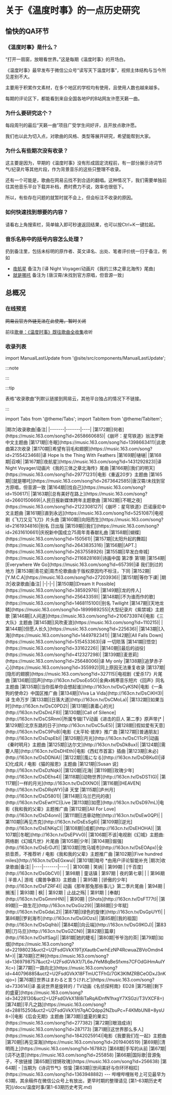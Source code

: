 

# 关于《温度时事》的一点历史研究

## 愉快的QA环节

### 《温度时事》是什么？

“打开一扇窗，放眼看世界。”这是每期《温度时事》的开场白。

《温度时事》最早发布于微信公众号“读写天下温度时事”，视频主体结构与当今所见差别不大。

主要用于积累作文素材，在多个地区的学校均有使用，且使用人数也越来越多。

每期的评论区下，都能看到来自全国各地IP的B站网友许愿天籁一曲。

### 为什么要研究这个？

每段周刊的最后“天籁一曲”项目广受学生间好评，且开放点歌许愿。

我们也以此为切入点，对歌曲的风格、类型等展开研究，希望能帮到大家。

### 为什么有些期次没有收录？

这主要是因为，早期的《温度时事》没有形成固定流程前，有一部分展示诗词节气/纪录片等其他片段，作为背景音乐的这些只整理不收录。

还有一个可能是，歌曲在网易云找不到合适的翻唱。这种情况下，我们需要单独前往其他音乐平台下载并补档，费时费力不说，效率也很低下。

所以，有些存在问题的就暂时就不会上，但会标注不收录的原因。

### 如何快速找到想要的内容？

请看右上角搜索栏，简单输入即可秒速返回结果，也可以按Ctrl+K一键拉起。

### 音乐名称中的括号内容怎么处理？

扔到备注里，包括未标明的原作者、英文译名、出处、笔者评价统一归于备注，例如 
- [夜航星](https://music.163.com/song?id=1431292823) 备注为 ⌈译 Night Voyager/动画片《我的三体之章北海传》尾曲⌋ 
- [就是哪吒](https://music.163.com/song?id=2673642585) 备注为 ⌈唐汉霄/未找到官方原唱，但音源一致⌋

## 总概况

### 在线预览

~~网易云官方外链无法在此使用，暂时关闭~~

前往[歌单：《温度时事》既往歌曲全收集](https://music.163.com/#/playlist?id=13336455176)收听

### 收录列表

<!-- 推送新数据后记得补充更新时间 -->

import ManualLastUpdate from '@site/src/components/ManualLastUpdate';

:::note 

<ManualLastUpdate time="2025-04-09T16:40:18+08:00" />

:::

:::tip

表格“收录歌曲”列默认链接到网易云，其他平台独占的情况下不链接。

:::

import Tabs from '@theme/Tabs';
import TabItem from '@theme/TabItem';

<!-- 表格务必不要忘记贴import，否则mdx必报错 -->

<Tabs>
  <TabItem value="最新💡151-168期" label="最新💡151-168期" default>
|期次|收录歌曲|备注|
|-------|-------|----|
|第172期|[何者](https://music.163.com/song?id=2658660685)|《崩坏：星穹铁道》翁法罗斯中文主题曲
|第171期|[冬眠](https://music.163.com/song?id=1398663411)|此歌曲第2次收录
|第170期|[希望有羽毛和翅膀](https://music.163.com/song?id=2155423468)|译 Hope Is the Thing With Feathers
|第169期|嗵嗵|
|第168期|召唤|
|第167期|[夜航星](https://music.163.com/song?id=1431292823)|译 Night Voyager/动画片《我的三体之章北海传》尾曲
|第166期|[我们的明天](https://music.163.com/song?id=29771231)|电影《重返20岁》主题曲
|第165期|[就是哪吒](https://music.163.com/song?id=2673642585)|唐汉霄/未找到官方原唱，但音源一致
|第164期|[找自己](https://music.163.com/song?id=150617)|
|第163期|[总有美好在路上](https://music.163.com/song?id=2660150669)|人民日报新媒体跨年主题歌曲
|第162期|[不眠之夜](https://music.163.com/song?id=2122308127)|《崩坏：星穹铁道》匹诺康尼中文主题曲
|第161期|[直到永远](https://music.163.com/song?id=5251087)|电视剧《飞刀又见飞刀》片头曲
|第160期|[向阳而生](https://music.163.com/song?id=2161934816)|别名 日出版
|第159期|[我们](https://music.163.com/song?id=2631610661)|庆祝新中国成立75周年青春献礼曲
|第158期|[蝴蝶](https://music.163.com/song?id=150561)|
|第157期|[太阳升起的舞蹈](https://music.163.com/song?id=2643835316)
|第156期|[APT.](https://music.163.com/song?id=2637558926)
|第155期|[早发白帝城](https://music.163.com/song?id=2116828169)|诗画中国 第2季 第1期
|第154期|[Everywhere We Go](https://music.163.com/song?id=65739)|译 我们到过的地方
|第153期|青花瓷|周杰伦歌曲由于版权原因均不标注，下同
|第152期|[Y.M.C.A](https://music.163.com/song?id=27203936)|
|第151期|等你下课|
  </TabItem>
  <TabItem value="101-150期" label="101-150期">
    |期次|收录歌曲|备注|
|-|-|-|
|第150期|[Dream It Possible](https://music.163.com/song?id=38592976)|
|第149期|[龙的传人](https://music.163.com/song?id=25643359)|
|第148期|[不为谁而作的歌](https://music.163.com/song?id=1468115100)|别名 Twilight
|第147期|[天地龙鳞](https://music.163.com/song?id=1899989255)|大型纪录片《紫禁城》主题歌
|第146期|[人间道](https://music.163.com/song?id=2106733974)|电影《三大队》主题曲
|第145期|[风吹麦浪](https://music.163.com/song?id=110215)|
|第144期|[但愿人长久](https://music.163.com/song?id=225636)|
|第143期|[入海](https://music.163.com/song?id=1449782341)|
|第142期|[All Falls Down](https://music.163.com/song?id=515453363)|译 一切陨落
|第141期|[悟空](https://music.163.com/song?id=33162226)|
|第140期|[最后的战役](https://music.163.com/song?id=412327298)|
|第139期|[麦恩莉](https://music.163.com/song?id=25648006)|译 My only
|第138期|[追梦赤子心](https://music.163.com/song?id=355992)|同上原因无法重复收录
|第137期|[隐形的翅膀](https://music.163.com/song?id=327115)|电视剧《爱杀17》片尾曲
|第136期|[回声](http://163cn.tv/DsoEo5O)|金典x韩寒音乐短片《回声》同名主题曲
|第135期|[当你孤单你会想起谁](http://163cn.tv/DsCyKSN)|电影《一条狗的使命2》中国区推广曲
|第134期|[Viva La Vida](http://163cn.tv/DsCiKH3)|译 生命万岁
|第133期|[日落大道](http://163cn.tv/DsCMoLa)|
|第132期|[如果当时](http://163cn.tv/DsC0PD2)|
|第131期|[裹着心的光](http://163cn.tv/DsDnLF8)|
|第130期|[Call of Silence](http://163cn.tv/DsCSRnm)|所属专辑⌈TV动画《进击的巨人 第二季》原声带⌋*
|第129期|[北京东路的日子](http://163cn.tv/DsC5uE5)|
|第128期|[假如爱有天意](http://163cn.tv/DsC9PoB)|电影《太平轮·彼岸》推广曲
|第127期|[普通朋友](http://163cn.tv/DsDspEb)|
|第126期|[月光](http://163cn.tv/DsC1TcP)|动画《秦时明月》主题曲
|第125期|[达尔文](http://163cn.tv/DsDk8ux)|
|第124期|[需要人陪](http://163cn.tv/DsDHEth)|电影《西虹市首富》插曲
|第123期|[未必](http://163cn.tv/DsDDNiA)|
|第122期|[風になる](http://163cn.tv/DsDBKu0)|译 幻化成风 / 电影《猫的报恩》主题曲
|第121期|[Susan 说](http://163cn.tv/DsDzNqk)|
|第120期|花海|
|第119期|[玫瑰少年](http://163cn.tv/DsDEhs4)|
|第118期|[动物世界](http://163cn.tv/DsDSTIG)|
|第117期|[一样的月光](http://163cn.tv/DsDIXNO)|
|第116期|[HEAVEN](http://163cn.tv/DsDRqWY)|译 天堂
|第115期|[庐州月](http://163cn.tv/DsD5801)|
|第114期|[乌兰巴托的夜](http://163cn.tv/DsEwtYC)|Live
|第113期|[如愿](http://163cn.tv/DsD97mL)|电影《我和我的父辈》主题推广曲
|第112期|[All For Love](http://163cn.tv/DsD4onn)|
|第111期|[违章动物](http://163cn.tv/DsEw0QP)|
|第110期|[再见杰克](http://163cn.tv/DsEsSg6)|
|第109期|[逆光](http://163cn.tv/DsENKqC)|
|第108期|[成都](http://163cn.tv/DsEHOHA)|
|第107期|[冬眠](http://163cn.tv/DsEPVv0)|
|第106期|不该|电视剧《幻城》主题曲:网络剧《幻城凡世》片尾曲
|第105期|少年|
|第104期|[倔强](http://163cn.tv/DsErDJf)|
|第103期|[牧马城市](http://163cn.tv/DsEOApx)|全损音质，不推荐听 / 电影《我和我的父辈》主题推广曲
|第102期|[Five hundred miles](http://163cn.tv/DsEGxwu)|
|第101期|暗号
*由用户评论智能补充
  </TabItem>
  <TabItem value="63-100期" label="63-100期">
|期次|收录歌曲|备注|
|----|-------|----|
| 第100期 |  笑纳| 
| 第99期  |  [千百度](http://163cn.tv/DsGbCVl)|  
| 第98期  |  童话镇
| 第97期  |  夜的第七章|  |
| 第96期  |  半兽人| 游戏《魔兽争霸3》主题曲 |
| 第95期  |  [骄傲的少年](http://163cn.tv/DsFZRF4)|  动画《那年那兔那些事儿》第二季片尾曲
| 第94期  |  搁浅|  
| 第93期  |  枫|  
| 第92期  |  止战之殇|  
| 第91期  |  [奉献](http://163cn.tv/DsGmmHN)|  
| 第90期  |  [Shots](http://163cn.tv/DsFT77t)|  
|第89期|[一路生花](http://163cn.tv/DsGiz29)|
|第88期|[少年赋](http://163cn.tv/DsGdaL2)|
|第87期|[绿色的旋律](http://163cn.tv/DsGpUYf)|
|第86期|[罗刹海市](http://163cn.tv/DsGIOzs)|
|第85期|[我的祖国](http://163cn.tv/DsGqlhb)|
|第84期|[向云端](http://163cn.tv/DsG9KOJ)|
|第83期|[刀马旦](http://163cn.tv/DsGZCNl)|
|第82期|[篇章](http://163cn.tv/DsIfSag)|
|第81期|她的睫毛|
|第80期|爷爷泡的茶|
|第79期|[如烟](https://music.163.com/song?id=22198023&uct2=U2FsdGVkX19TjtXautbCwrhEzNP4RcwuaZBVoOmdn4M=)|
|第78期|[芒种](https://music.163.com/song?id=1369798757&uct2=U2FsdGVkX1/7L6eJYeM8qBeSfxms7CFOdGiHmAuIYXc=)
|第77期|[一路向北](https://music.163.com/song?id=440796885&uct2=U2FsdGVkX18FTmUCTFhG/7GK3KlMZRBCeODxJ3nKqjo=)
|第76期|[世界はまわると言うけれど](https://music.163.com/song?id=733614)|译 虽说世界是旋转的 / TV动画《名侦探柯南》ED28
|第75期|[剩下的盛夏](https://music.163.com/song?id=34228130&uct2=U2FsdGVkX18l8iTaRqAlDnfN1hxgY7XSGzi/T3VXCF8=)
|第74期|[平凡之路](https://music.163.com/song?id=28815250&uct2=U2FsdGVkX1/tl7qACQdpp2NZbuPc+F4KMbUN8+8ysU8=)|电影《后会无期》主题曲
|第73期|[盛夏的果实](https://music.163.com/song?id=277382)
|第72期|[眼泪成诗](https://music.163.com/song?id=287173)
|第71期|[这世界那么多人](https://music.163.com/song?id=1842025914)|电影《我要我们在一起》主题曲
|第70期|[再见深海](https://music.163.com/song?id=2019406519)
|第69期|[清明雨上](https://music.163.com/song?id=167882)
|第68期|手写的从前
|第67期|[词不达意](https://music.163.com/song?id=255858)
|第66期|国际歌|音源兔子，不放链接
|第65期|[铿锵玫瑰](https://music.163.com/song?id=256638)
|第64期| - |当期为《诗词节气》惊蛰
|第63期|[世间美好与你环环相扣](https://music.163.com/song?id=1363948882)
  </TabItem>
</Tabs>
---
哔哩哔哩账号上可见最早为63期，其余稿件在微信公众号上有放出，更早时期的整理请见 [第1-63期历史考究](/docs/温度时事/第1-63期历史考究.md)

<script src="https://giscus.app/client.js"
        data-repo="Sunbangyan233/SunDocs"
        data-repo-id="R_kgDOOJBj2g"
        data-category="Ideas"
        data-category-id="DIC_kwDOOJBj2s4CoD9C"
        data-mapping="url"
        data-strict="0"
        data-reactions-enabled="1"
        data-emit-metadata="1"
        data-input-position="top"
        data-theme="preferred_color_scheme"
        data-lang="zh-CN"
        data-loading="lazy"
        crossorigin="anonymous"
        async>
</script>
